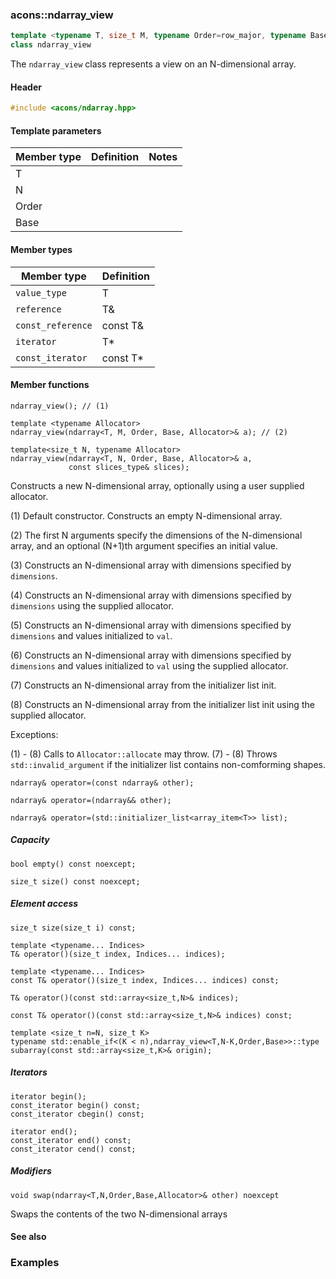 ### acons::ndarray_view

```c++
template <typename T, size_t M, typename Order=row_major, typename Base=zero_based>
class ndarray_view
```
The `ndarray_view` class represents a view on an N-dimensional array.

#### Header
```c++
#include <acons/ndarray.hpp>
```

#### Template parameters

Member type                         |Definition|Notes
------------------------------------|----------|--------------------
T||
N||
Order||
Base||

#### Member types

Member type                         |Definition
------------------------------------|------------------------------
`value_type`|T
`reference`|T&
`const_reference`|const T&
`iterator`|T*
`const_iterator`|const T*

#### Member functions

    ndarray_view(); // (1)

    template <typename Allocator>
    ndarray_view(ndarray<T, M, Order, Base, Allocator>& a); // (2)

    template<size_t N, typename Allocator>
    ndarray_view(ndarray<T, N, Order, Base, Allocator>& a, 
                 const slices_type& slices);


Constructs a new N-dimensional array, optionally using a user supplied allocator.

(1) Default constructor. Constructs an empty N-dimensional array.

(2) The first N arguments specify the dimensions of the N-dimensional array, 
and an optional (N+1)th argument specifies an initial value.

(3) Constructs an N-dimensional array with dimensions specified by `dimensions`.

(4) Constructs an N-dimensional array with dimensions specified by `dimensions`
    using the supplied allocator.

(5) Constructs an N-dimensional array with dimensions specified by `dimensions`
    and values initialized to `val`.

(6) Constructs an N-dimensional array with dimensions specified by `dimensions`
    and values initialized to `val` using the supplied allocator.

(7) Constructs an N-dimensional array from the initializer list init.

(8) Constructs an N-dimensional array from the initializer list init
    using the supplied allocator.

Exceptions:

(1) - (8) Calls to `Allocator::allocate` may throw.
(7) - (8) Throws `std::invalid_argument` if the initializer list contains non-comforming shapes.

    ndarray& operator=(const ndarray& other);

    ndarray& operator=(ndarray&& other);

    ndarray& operator=(std::initializer_list<array_item<T>> list);

##### Capacity

    bool empty() const noexcept;

    size_t size() const noexcept;

##### Element access

    size_t size(size_t i) const;

    template <typename... Indices>
    T& operator()(size_t index, Indices... indices); 

    template <typename... Indices>
    const T& operator()(size_t index, Indices... indices) const;

    T& operator()(const std::array<size_t,N>& indices); 

    const T& operator()(const std::array<size_t,N>& indices) const; 

    template <size_t n=N, size_t K>
    typename std::enable_if<(K < n),ndarray_view<T,N-K,Order,Base>>::type 
    subarray(const std::array<size_t,K>& origin);

##### Iterators

    iterator begin();
    const_iterator begin() const;
    const_iterator cbegin() const;

    iterator end();
    const_iterator end() const;
    const_iterator cend() const;

##### Modifiers

    void swap(ndarray<T,N,Order,Base,Allocator>& other) noexcept
Swaps the contents of the two N-dimensional arrays

#### See also

### Examples
  


